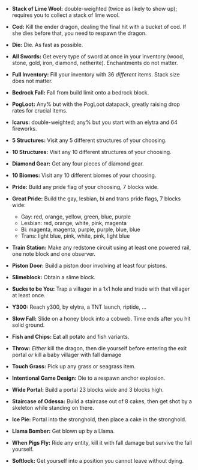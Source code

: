 - **Stack of Lime Wool:** double-weighted (twice as likely to show up); requires you to collect a stack of lime wool.

- **Cod:** Kill the ender dragon, dealing the final hit with a bucket of cod. If she dies before that, you need to respawn the dragon.

- **Die:** Die. As fast as possible.

- **All Swords:** Get every type of sword at once in your inventory (wood, stone, gold, iron, diamond, netherite). Enchantments do not matter.

- **Full Inventory:** Fill your inventory with 36 *different* items. Stack size does not matter.

- **Bedrock Fall:** Fall from build limit onto a bedrock block.

- **PogLoot:** Any% but with the PogLoot datapack, greatly raising drop rates for crucial items.

- **Icarus:** double-weighted; any% but you start with an elytra and 64 fireworks.

- **5 Structures:** Visit any 5 different structures of your choosing.

- **10 Structures:** Visit any 10 different structures of your choosing.

- **Diamond Gear:** Get any four pieces of diamond gear.

- **10 Biomes:** Visit any 10 different biomes of your choosing.

- **Pride:** Build any pride flag of your choosing, 7 blocks wide.

- **Great Pride:** Build the gay, lesbian, bi and trans pride flags, 7 blocks wide:
    - Gay: red, orange, yellow, green, blue, purple
    - Lesbian: red, orange, white, pink, magenta
    - Bi: magenta, magenta, purple, purple, blue, blue
    - Trans: light blue, pink, white, pink, light blue

- **Train Station:** Make any redstone circuit using at least one powered rail, one note block and one observer.

- **Piston Door:** Build a piston door involving at least four pistons.

- **Slimeblock:** Obtain a slime block.

- **Sucks to be You:** Trap a villager in a 1x1 hole and trade with that villager at least once.

- **Y300:** Reach y300, by elytra, a TNT launch, riptide, ...

- **Slow Fall:** Slide on a honey block into a cobweb. Time ends after you hit solid ground.

- **Fish and Chips:** Eat all potato and fish variants.

- **Throw:** *Either* kill the dragon, then die yourself before entering the exit portal *or* kill a baby villager with fall damage

- **Touch Grass:** Pick up any grass or seagrass item.

- **Intentional Game Design:** Die to a respawn anchor explosion.

- **Wide Portal:** Build a portal 23 blocks wide and 3 blocks high.

- **Staircase of Odessa:** Build a staircase out of 8 cakes, then get shot by a skeleton while standing on there.

- **Ice Pie:** Portal into the stronghold, then place a cake in the stronghold.

- **Llama Bomber:** Get blown up by a Llama.

- **When Pigs Fly:** Ride any entity, kill it with fall damage but survive the fall yourself.

- **Softlock:** Get yourself into a position you cannot leave without dying.
